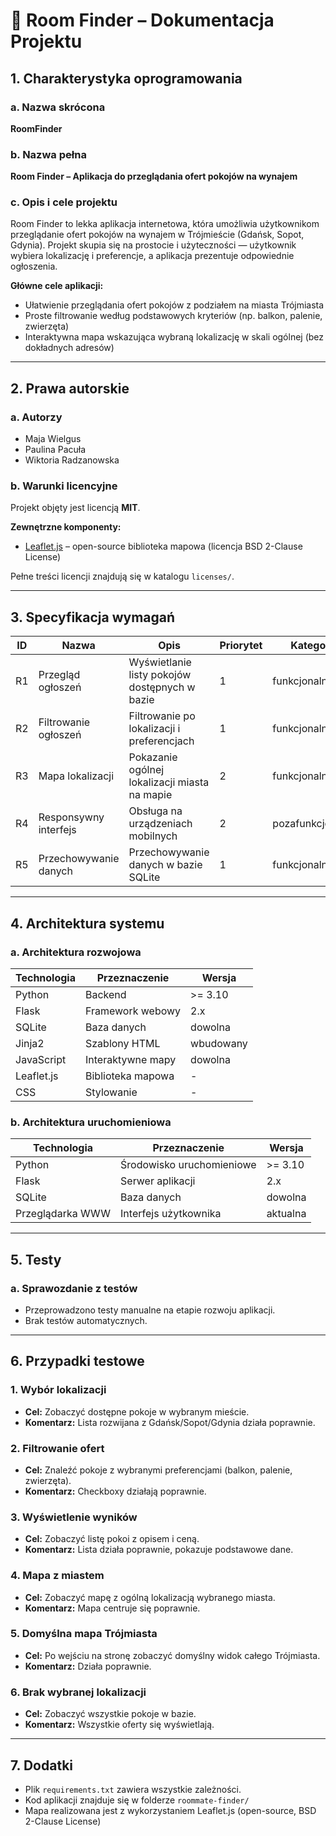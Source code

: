 
# 🏡 Room Finder – Dokumentacja Projektu

## 1. Charakterystyka oprogramowania

### a. Nazwa skrócona
**RoomFinder**

### b. Nazwa pełna
**Room Finder – Aplikacja do przeglądania ofert pokojów na wynajem**

### c. Opis i cele projektu
Room Finder to lekka aplikacja internetowa, która umożliwia użytkownikom przeglądanie ofert pokojów na wynajem w Trójmieście (Gdańsk, Sopot, Gdynia). Projekt skupia się na prostocie i użyteczności — użytkownik wybiera lokalizację i preferencje, a aplikacja prezentuje odpowiednie ogłoszenia.

**Główne cele aplikacji:**
- Ułatwienie przeglądania ofert pokojów z podziałem na miasta Trójmiasta
- Proste filtrowanie według podstawowych kryteriów (np. balkon, palenie, zwierzęta)
- Interaktywna mapa wskazująca wybraną lokalizację w skali ogólnej (bez dokładnych adresów)

---

## 2. Prawa autorskie

### a. Autorzy
- Maja Wielgus  
- Paulina Pacuła  
- Wiktoria Radzanowska

### b. Warunki licencyjne
Projekt objęty jest licencją **MIT**.

**Zewnętrzne komponenty:**
- [Leaflet.js](https://leafletjs.com) – open-source biblioteka mapowa (licencja BSD 2-Clause License)

Pełne treści licencji znajdują się w katalogu `licenses/`.

---

## 3. Specyfikacja wymagań

| ID  | Nazwa                   | Opis                                                   | Priorytet | Kategoria       |
|-----|--------------------------|----------------------------------------------------------|-----------|------------------|
| R1  | Przegląd ogłoszeń        | Wyświetlanie listy pokojów dostępnych w bazie           | 1         | funkcjonalne     |
| R2  | Filtrowanie ogłoszeń     | Filtrowanie po lokalizacji i preferencjach              | 1         | funkcjonalne     |
| R3  | Mapa lokalizacji         | Pokazanie ogólnej lokalizacji miasta na mapie           | 2         | funkcjonalne     |
| R4  | Responsywny interfejs    | Obsługa na urządzeniach mobilnych                       | 2         | pozafunkcjonalne |
| R5  | Przechowywanie danych    | Przechowywanie danych w bazie SQLite                    | 1         | funkcjonalne     |

---

## 4. Architektura systemu

### a. Architektura rozwojowa

| Technologia | Przeznaczenie            | Wersja     |
|-------------|--------------------------|------------|
| Python      | Backend                  | >= 3.10    |
| Flask       | Framework webowy         | 2.x        |
| SQLite      | Baza danych              | dowolna    |
| Jinja2      | Szablony HTML            | wbudowany  |
| JavaScript  | Interaktywne mapy        | dowolna    |
| Leaflet.js  | Biblioteka mapowa        | -          |
| CSS         | Stylowanie               | -          |

### b. Architektura uruchomieniowa

| Technologia           | Przeznaczenie             | Wersja     |
|-----------------------|---------------------------|------------|
| Python                | Środowisko uruchomieniowe | >= 3.10    |
| Flask                 | Serwer aplikacji          | 2.x        |
| SQLite                | Baza danych               | dowolna    |
| Przeglądarka WWW      | Interfejs użytkownika     | aktualna   |

---

## 5. Testy

### a. Sprawozdanie z testów
- Przeprowadzono testy manualne na etapie rozwoju aplikacji.
- Brak testów automatycznych.

---

## 6. Przypadki testowe

### 1. Wybór lokalizacji
- **Cel:** Zobaczyć dostępne pokoje w wybranym mieście.
- **Komentarz:** Lista rozwijana z Gdańsk/Sopot/Gdynia działa poprawnie.

### 2. Filtrowanie ofert
- **Cel:** Znaleźć pokoje z wybranymi preferencjami (balkon, palenie, zwierzęta).
- **Komentarz:** Checkboxy działają poprawnie.

### 3. Wyświetlenie wyników
- **Cel:** Zobaczyć listę pokoi z opisem i ceną.
- **Komentarz:** Lista działa poprawnie, pokazuje podstawowe dane.

### 4. Mapa z miastem
- **Cel:** Zobaczyć mapę z ogólną lokalizacją wybranego miasta.
- **Komentarz:** Mapa centruje się poprawnie.

### 5. Domyślna mapa Trójmiasta
- **Cel:** Po wejściu na stronę zobaczyć domyślny widok całego Trójmiasta.
- **Komentarz:** Działa poprawnie.

### 6. Brak wybranej lokalizacji
- **Cel:** Zobaczyć wszystkie pokoje w bazie.
- **Komentarz:** Wszystkie oferty się wyświetlają.

---

## 7. Dodatki

- Plik `requirements.txt` zawiera wszystkie zależności.
- Kod aplikacji znajduje się w folderze `roommate-finder/`
- Mapa realizowana jest z wykorzystaniem Leaflet.js (open-source, BSD 2-Clause License)
